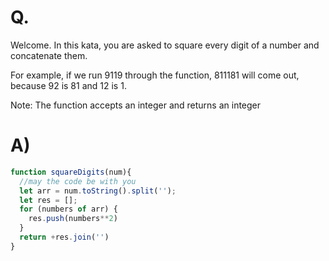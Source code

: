 # Q.
Welcome. In this kata, you are asked to square every digit of a number and concatenate them.

For example, if we run 9119 through the function, 811181 will come out, because 92 is 81 and 12 is 1.

Note: The function accepts an integer and returns an integer


# A)
```js
function squareDigits(num){
  //may the code be with you
  let arr = num.toString().split('');
  let res = [];
  for (numbers of arr) {
    res.push(numbers**2)
  }
  return +res.join('')
}
```
